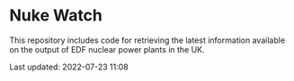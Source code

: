 # Nuke Watch

This repository includes code for retrieving the latest information available on the output of EDF nuclear power plants in the UK.

Last updated: 2022-07-23 11:08